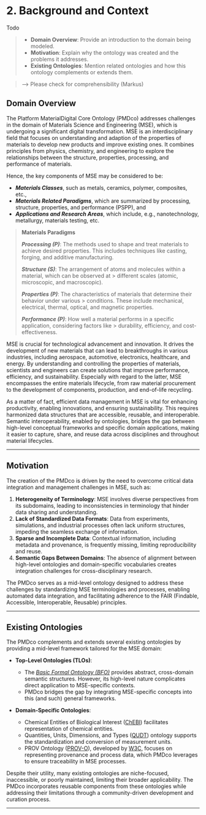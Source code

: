 # 2. Background and Context

Todo

> - **Domain Overview**: Provide an introduction to the domain being modeled.
> - **Motivation**: Explain why the ontology was created and the problems it addresses.
> - **Existing Ontologies**: Mention related ontologies and how this ontology complements or extends them.

> --> Please check for comprehensibility (Markus)

## Domain Overview

The Platform MaterialDigital Core Ontology (PMDco) addresses challenges in the domain of Materials Science and Engineering (MSE), which is undergoing a significant digital transformation. MSE is an interdisciplinary field that focuses on understanding and adaption of the properties of materials to develop new products and improve existing ones. It combines principles from physics, chemistry, and engineering to explore the relationships between the structure, properties, processing, and performance of materials.

Hence, the key components of MSE may be considered to be:

- ***Materials Classes***, such as metals, ceramics, polymer, composites, etc.,
- ***Materials Related Paradigms***, which are summarized by processing, structure, properties, and performance (PSPP), and
- ***Applications and Research Areas***, which include, e.g., nanotechnology, metallurgy, materials testing, etc.

> **Materials Paradigms**
>
> ***Processing (P)***: The methods used to shape and treat materials to achieve desired properties. This includes techniques like casting, forging, and additive manufacturing.
>
> ***Structure (S)***: The arrangement of atoms and molecules within a material, which can be observed at >  different scales (atomic, microscopic, and macroscopic).
>
> ***Properties (P)***: The characteristics of materials that determine their behavior under various > conditions. These include mechanical, electrical, thermal, optical, and magnetic properties.
>
> ***Performance (P)***: How well a material performs in a specific application, considering factors like > durability, efficiency, and cost-effectiveness.

MSE is crucial for technological advancement and innovation. It drives the development of new materials that can lead to breakthroughs in various industries, including aerospace, automotive, electronics, healthcare, and energy. By understanding and controlling the properties of materials, scientists and engineers can create solutions that improve performance, efficiency, and sustainability. Especially with regard to the latter, MSE encompasses the entire materials lifecycle, from raw material procurement to the development of components, production, and end-of-life recycling.

As a matter of fact, efficient data management in MSE is vital for enhancing productivity, enabling innovations, and ensuring sustainability. This requires harmonized data structures that are accessible, reusable, and interoperable. Semantic interoperability, enabled by ontologies, bridges the gap between high-level conceptual frameworks and specific domain applications, making it easier to capture, share, and reuse data across disciplines and throughout material lifecycles.

---

## Motivation

The creation of the PMDco is driven by the need to overcome critical data integration and management challenges in MSE, such as:

1. **Heterogeneity of Terminology**: MSE involves diverse perspectives from its subdomains, leading to inconsistencies in terminology that hinder data sharing and understanding.
2. **Lack of Standardized Data Formats**: Data from experiments, simulations, and industrial processes often lack uniform structures, impeding the seamless exchange of information.
3. **Sparse and Incomplete Data**: Contextual information, including metadata and provenance, is frequently missing, limiting reproducibility and reuse.
4. **Semantic Gaps Between Domains**: The absence of alignment between high-level ontologies and domain-specific vocabularies creates integration challenges for cross-disciplinary research.

The PMDco serves as a mid-level ontology designed to address these challenges by standardizing MSE terminologies and processes, enabling automated data integration, and facilitating adherence to the FAIR (Findable, Accessible, Interoperable, Reusable) principles.

---

## Existing Ontologies

The PMDco complements and extends several existing ontologies by providing a mid-level framework tailored for the MSE domain:

- **Top-Level Ontologies (TLOs)**:

  - The *[Basic Formal Ontology (BFO)](https://basic-formal-ontology.org/)* provides abstract, cross-domain semantic structures. However, its high-level nature complicates direct application to MSE-specific contexts.
  - PMDco bridges the gap by integrating MSE-specific concepts into this (and such) general frameworks.
- **Domain-Specific Ontologies**:

  - Chemical Entities of Biological Interest ([ChEBI](https://www.ebi.ac.uk/chebi/)) facilitates representation of chemical entities.
  - Quantities, Units, Dimensions, and Types ([QUDT](https://qudt.org/)) ontology supports the standardization and conversion of measurement units.
  - PROV Ontology ([PROV-O](https://www.w3.org/TR/prov-o/)), developed by [W3C](https://www.w3.org/), focuses on representing provenance and process data, which PMDco leverages to ensure traceability in MSE processes.

Despite their utility, many existing ontologies are niche-focused, inaccessible, or poorly maintained, limiting their broader applicability. The PMDco incorporates reusable components from these ontologies while addressing their limitations through a community-driven development and curation process.

---
